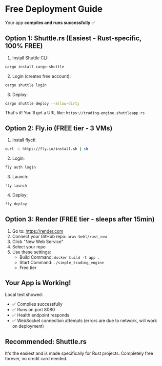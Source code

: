 # Free Deployment Guide

Your app **compiles and runs successfully** ✅

## Option 1: Shuttle.rs (Easiest - Rust-specific, 100% FREE)

1. Install Shuttle CLI:
```bash
cargo install cargo-shuttle
```

2. Login (creates free account):
```bash
cargo shuttle login
```

3. Deploy:
```bash
cargo shuttle deploy --allow-dirty
```

That's it! You'll get a URL like: `https://trading-engine.shuttleapp.rs`

## Option 2: Fly.io (FREE tier - 3 VMs)

1. Install flyctl:
```bash
curl -L https://fly.io/install.sh | sh
```

2. Login:
```bash
fly auth login
```

3. Launch:
```bash
fly launch
```

4. Deploy:
```bash
fly deploy
```

## Option 3: Render (FREE tier - sleeps after 15min)

1. Go to: https://render.com
2. Connect your GitHub repo: `arav-behl/rust_new`
3. Click "New Web Service"
4. Select your repo
5. Use these settings:
   - Build Command: `docker build -t app .`
   - Start Command: `./simple_trading_engine`
   - Free tier

## Your App is Working!

Local test showed:
- ✅ Compiles successfully
- ✅ Runs on port 8080
- ✅ Health endpoint responds
- ✅ WebSocket connection attempts (errors are due to network, will work on deployment)

## Recommended: Shuttle.rs

It's the easiest and is made specifically for Rust projects. Completely free forever, no credit card needed.
